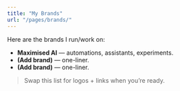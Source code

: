 ```yaml
---
title: "My Brands"
url: "/pages/brands/"
---
```


Here are the brands I run/work on:

- **Maximised AI** — automations, assistants, experiments.
- **(Add brand)** — one-liner.
- **(Add brand)** — one-liner.

> Swap this list for logos + links when you’re ready.